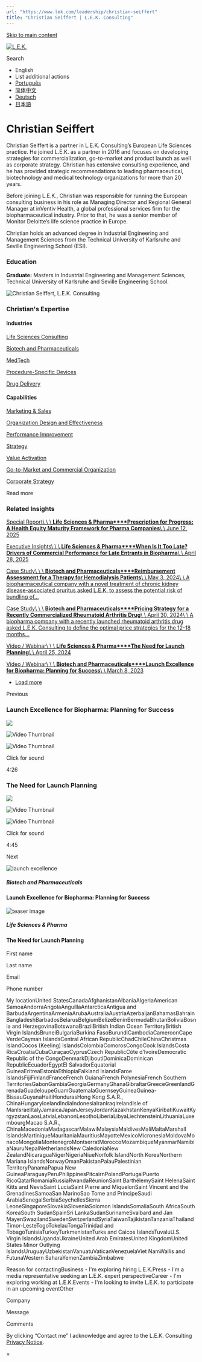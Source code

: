 ```yaml
---
url: "https://www.lek.com/leadership/christian-seiffert"
title: "Christian Seiffert | L.E.K. Consulting"
---
```


[Skip to main content](https://www.lek.com/leadership/christian-seiffert#main-content)

[![L.E.K.](https://www.lek.com/themes/lek/images/new-logo.svg)](https://www.lek.com/ "L.E.K.")

Search

- English
- List additional actions
- [Português](https://www.lek.com/pt-br/lek-brazil)
- [简体中文](https://www.lek.com/zh-hant/lek-china)
- [Deutsch](https://www.lek.com/de/leadership/christian-seiffert)
- [日本語](https://www.lek.com/ja/lek-japan)

# Christian Seiffert

Christian Seiffert is a partner in L.E.K. Consulting’s European Life Sciences practice. He joined L.E.K. as a partner in 2016 and focuses on developing strategies for commercialization, go-to-market and product launch as well as corporate strategy. Christian has extensive consulting experience, and he has provided strategic recommendations to leading pharmaceutical, biotechnology and medical technology organizations for more than 20 years.

Before joining L.E.K., Christian was responsible for running the European consulting business in his role as Managing Director and Regional General Manager at inVentiv Health, a global professional services firm for the biopharmaceutical industry. Prior to that, he was a senior member of Monitor Deloitte’s life science practice in Europe.​

Christian holds an advanced degree in Industrial Engineering and Management Sciences from the Technical University of Karlsruhe and Seville Engineering School (ESI).

### Education

**Graduate:** Masters in Industrial Engineering and Management Sciences, Technical University of Karlsruhe and Seville Engineering School.

![Christian Seiffert, L.E.K. Consulting](https://www.lek.com/sites/default/files/profile-images/christian-seiffert_web.jpg)

### Christian's Expertise

#### Industries

[Life Sciences Consulting](https://www.lek.com/industries/life-sciences-pharma)

[Biotech and Pharmaceuticals](https://www.lek.com/industries/life-sciences-pharma/biotech-pharmaceutical)

[MedTech](https://www.lek.com/industries/medtech)

[Procedure-Specific Devices](https://www.lek.com/industries/medtech/procedure-specific-medical-devices)

[Drug Delivery](https://www.lek.com/industries/life-sciences-pharma/drug-delivery)

#### Capabilities

[Marketing & Sales](https://www.lek.com/capabilities/marketing-and-sales)

[Organization Design and Effectiveness](https://www.lek.com/capabilities/organizational-strategy)

[Performance Improvement](https://www.lek.com/capabilities/performance-improvement)

[Strategy](https://www.lek.com/capabilities/strategy)

[Value Activation](https://www.lek.com/capabilities/organizational-strategy/value-activation)

[Go-to-Market and Commercial Organization](https://www.lek.com/capabilities/marketing-and-sales/go-to-market-strategy)

[Corporate Strategy](https://www.lek.com/capabilities/strategy/corporate-strategy)

Read more

### Related Insights

[Special Report\\
\\
\\
**Life Sciences & Pharma****Prescription for Progress: A Health Equity Maturity Framework for Pharma Companies**\\
\\
June 12, 2025](https://www.lek.com/insights/hea/eu/sr/prescription-progress-health-equity-maturity-framework-pharma-companies)

[Executive Insights\\
\\
\\
**Life Sciences & Pharma****When Is It Too Late? Drivers of Commercial Performance for Late Entrants in Biopharma**\\
\\
April 28, 2025](https://www.lek.com/insights/hea/us/ei/when-it-too-late-drivers-commercial-performance-late-entrants-biopharma)

[Case Study\\
\\
\\
**Biotech and Pharmaceuticals****Reimbursement Assessment for a Therapy for Hemodialysis Patients**\\
\\
May 3, 2024\\
\\
A biopharmaceutical company with a novel treatment of chronic kidney disease-associated pruritus asked L.E.K. to assess the potential risk of bundling of…](https://www.lek.com/insights/hea/eu/cs/reimbursement-assessment-therapy-hemodialysis-patients)

[Case Study\\
\\
\\
**Biotech and Pharmaceuticals****Pricing Strategy for a Recently Commercialized Rheumatoid Arthritis Drug**\\
\\
April 30, 2024\\
\\
A biopharma company with a recently launched rheumatoid arthritis drug asked L.E.K. Consulting to define the optimal price strategies for the 12-18 months…](https://www.lek.com/insights/hea/eu/cs/pricing-strategy-recently-commercialized-rheumatoid-arthritis-drug)

[Video / Webinar\\
\\
\\
**Life Sciences & Pharma****The Need for Launch Planning**\\
\\
April 25, 2024](https://www.lek.com/insights/hea/global/vd/need-launch-planning)

[Video / Webinar\\
\\
\\
**Biotech and Pharmaceuticals****Launch Excellence for Biopharma: Planning for Success**\\
\\
March 8, 2023](https://www.lek.com/insights/hea/us/vd/launch-excellence-biopharma-planning-success)

- [Load more](https://www.lek.com/leadership/christian-seiffert?page=1 "Load more items")

Previous

### Launch Excellence for Biopharma: Planning for Success

![](https://fast.wistia.com/embed/medias/ebtqmq74gy/swatch)

![Video Thumbnail](https://fast.wistia.com/embed/medias/ebtqmq74gy/swatch)

![Video Thumbnail](https://embed-ssl.wistia.com/deliveries/d9de972ed61e70ae74a02042b888c821.webp?image_crop_resized=1920x1080)

Click for sound

4:26

### The Need for Launch Planning

![](https://fast.wistia.com/embed/medias/6hfn5ij0bj/swatch)

![Video Thumbnail](https://fast.wistia.com/embed/medias/6hfn5ij0bj/swatch)

![Video Thumbnail](https://embed-ssl.wistia.com/deliveries/e3a8d5d509acfd32e44583f18b372b40.webp?image_crop_resized=1920x1080)

Click for sound

4:45

Next

![launch excellence ](https://www.lek.com/sites/default/files/teaser-images/launch-excellence-biopharma_teaser.jpg)

##### Biotech and Pharmaceuticals

#### Launch Excellence for Biopharma: Planning for Success

![teaser image](https://www.lek.com/sites/default/files/teaser-images/launch-planning-teaser.jpg)

##### Life Sciences & Pharma

#### The Need for Launch Planning

First name

Last name

Email

Phone number

My locationUnited StatesCanadaAfghanistanAlbaniaAlgeriaAmerican SamoaAndorraAngolaAnguillaAntarcticaAntigua and BarbudaArgentinaArmeniaArubaAustraliaAustriaAzerbaijanBahamasBahrainBangladeshBarbadosBelarusBelgiumBelizeBeninBermudaBhutanBoliviaBosnia and HerzegovinaBotswanaBrazilBritish Indian Ocean TerritoryBritish Virgin IslandsBruneiBulgariaBurkina FasoBurundiCambodiaCameroonCape VerdeCayman IslandsCentral African RepublicChadChileChinaChristmas IslandCocos (Keeling) IslandsColombiaComorosCongoCook IslandsCosta RicaCroatiaCubaCuraçaoCyprusCzech RepublicCôte d’IvoireDemocratic Republic of the CongoDenmarkDjiboutiDominicaDominican RepublicEcuadorEgyptEl SalvadorEquatorial GuineaEritreaEstoniaEthiopiaFalkland IslandsFaroe IslandsFijiFinlandFranceFrench GuianaFrench PolynesiaFrench Southern TerritoriesGabonGambiaGeorgiaGermanyGhanaGibraltarGreeceGreenlandGrenadaGuadeloupeGuamGuatemalaGuernseyGuineaGuinea-BissauGuyanaHaitiHondurasHong Kong S.A.R., ChinaHungaryIcelandIndiaIndonesiaIranIraqIrelandIsle of ManIsraelItalyJamaicaJapanJerseyJordanKazakhstanKenyaKiribatiKuwaitKyrgyzstanLaosLatviaLebanonLesothoLiberiaLibyaLiechtensteinLithuaniaLuxembourgMacao S.A.R., ChinaMacedoniaMadagascarMalawiMalaysiaMaldivesMaliMaltaMarshall IslandsMartiniqueMauritaniaMauritiusMayotteMexicoMicronesiaMoldovaMonacoMongoliaMontenegroMontserratMoroccoMozambiqueMyanmarNamibiaNauruNepalNetherlandsNew CaledoniaNew ZealandNicaraguaNigerNigeriaNiueNorfolk IslandNorth KoreaNorthern Mariana IslandsNorwayOmanPakistanPalauPalestinian TerritoryPanamaPapua New GuineaParaguayPeruPhilippinesPitcairnPolandPortugalPuerto RicoQatarRomaniaRussiaRwandaRéunionSaint BarthélemySaint HelenaSaint Kitts and NevisSaint LuciaSaint Pierre and MiquelonSaint Vincent and the GrenadinesSamoaSan MarinoSao Tome and PrincipeSaudi ArabiaSenegalSerbiaSeychellesSierra LeoneSingaporeSlovakiaSloveniaSolomon IslandsSomaliaSouth AfricaSouth KoreaSouth SudanSpainSri LankaSudanSurinameSvalbard and Jan MayenSwazilandSwedenSwitzerlandSyriaTaiwanTajikistanTanzaniaThailandTimor-LesteTogoTokelauTongaTrinidad and TobagoTunisiaTurkeyTurkmenistanTurks and Caicos IslandsTuvaluU.S. Virgin IslandsUgandaUkraineUnited Arab EmiratesUnited KingdomUnited States Minor Outlying IslandsUruguayUzbekistanVanuatuVaticanVenezuelaViet NamWallis and FutunaWestern SaharaYemenZambiaZimbabwe

Reason for contactingBusiness - I'm exploring hiring L.E.K.Press - I'm a media representative seeking an L.E.K. expert perspectiveCareer - I'm exploring working at L.E.K.Events - I'm looking to invite L.E.K. to participate in an upcoming eventOther

Company

Message

Comments

By clicking “Contact me” I acknowledge and agree to the L.E.K. Consulting [Privacy Notice](https://www.lek.com/lek-consulting-privacy-policy).

×